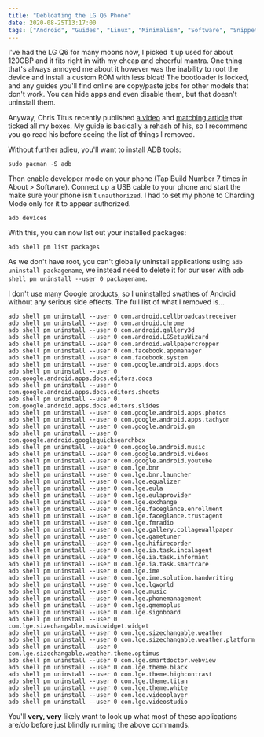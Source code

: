 ```yaml
---
title: "Debloating the LG Q6 Phone"
date: 2020-08-25T13:17:00
tags: ["Android", "Guides", "Linux", "Minimalism", "Software", "Snippets"]
---
```


I've had the LG Q6 for many moons now, I picked it up used for about 120GBP and it fits right in with my cheap and cheerful mantra. One thing that's always annoyed me about it however was the inability to root the device and install a custom ROM with less bloat! The bootloader is locked, and any guides you'll find online are copy/paste jobs for other models that don't work. You can hide apps and even disable them, but that doesn't uninstall them.

Anyway, Chris Titus recently published [a video](https://www.youtube.com/watch?v=k9ErL9L6KIw) and [matching article](https://christitus.com/debloat-android/) that ticked all my boxes. My guide is basically a rehash of his, so I recommend you go read his before seeing the list of things I removed.

Without further adieu, you'll want to install ADB tools:
```
sudo pacman -S adb
```

Then enable developer mode on your phone (Tap Build Number 7 times in About > Software). Connect up a USB cable to your phone and start the make sure your phone isn't `unauthorized`. I had to set my phone to Charding Mode only for it to appear authorized.
```
adb devices
```

With this, you can now list out your installed packages:
```
adb shell pm list packages
```

As we don't have root, you can't globally uninstall applications using `adb uninstall packagename`, we instead need to delete it for our user with `adb shell pm uninstall --user 0 packagename`.

I don't use many Google products, so I uninstalled swathes of Android without any serious side effects. The full list of what I removed is...

```
adb shell pm uninstall --user 0 com.android.cellbroadcastreceiver
adb shell pm uninstall --user 0 com.android.chrome
adb shell pm uninstall --user 0 com.android.gallery3d
adb shell pm uninstall --user 0 com.android.LGSetupWizard
adb shell pm uninstall --user 0 com.android.wallpapercropper
adb shell pm uninstall --user 0 com.facebook.appmanager
adb shell pm uninstall --user 0 com.facebook.system
adb shell pm uninstall --user 0 com.google.android.apps.docs
adb shell pm uninstall --user 0 com.google.android.apps.docs.editors.docs
adb shell pm uninstall --user 0 com.google.android.apps.docs.editors.sheets
adb shell pm uninstall --user 0 com.google.android.apps.docs.editors.slides
adb shell pm uninstall --user 0 com.google.android.apps.photos
adb shell pm uninstall --user 0 com.google.android.apps.tachyon
adb shell pm uninstall --user 0 com.google.android.gm
adb shell pm uninstall --user 0 com.google.android.googlequicksearchbox
adb shell pm uninstall --user 0 com.google.android.music
adb shell pm uninstall --user 0 com.google.android.videos
adb shell pm uninstall --user 0 com.google.android.youtube
adb shell pm uninstall --user 0 com.lge.bnr
adb shell pm uninstall --user 0 com.lge.bnr.launcher
adb shell pm uninstall --user 0 com.lge.equalizer
adb shell pm uninstall --user 0 com.lge.eula
adb shell pm uninstall --user 0 com.lge.eulaprovider
adb shell pm uninstall --user 0 com.lge.exchange
adb shell pm uninstall --user 0 com.lge.faceglance.enrollment
adb shell pm uninstall --user 0 com.lge.faceglance.trustagent
adb shell pm uninstall --user 0 com.lge.fmradio
adb shell pm uninstall --user 0 com.lge.gallery.collagewallpaper
adb shell pm uninstall --user 0 com.lge.gametuner
adb shell pm uninstall --user 0 com.lge.hifirecorder
adb shell pm uninstall --user 0 com.lge.ia.task.incalagent
adb shell pm uninstall --user 0 com.lge.ia.task.informant
adb shell pm uninstall --user 0 com.lge.ia.task.smartcare
adb shell pm uninstall --user 0 com.lge.ime
adb shell pm uninstall --user 0 com.lge.ime.solution.handwriting
adb shell pm uninstall --user 0 com.lge.lgworld
adb shell pm uninstall --user 0 com.lge.music
adb shell pm uninstall --user 0 com.lge.phonemanagement
adb shell pm uninstall --user 0 com.lge.qmemoplus
adb shell pm uninstall --user 0 com.lge.signboard
adb shell pm uninstall --user 0 com.lge.sizechangable.musicwidget.widget
adb shell pm uninstall --user 0 com.lge.sizechangable.weather
adb shell pm uninstall --user 0 com.lge.sizechangable.weather.platform
adb shell pm uninstall --user 0 com.lge.sizechangable.weather.theme.optimus
adb shell pm uninstall --user 0 com.lge.smartdoctor.webview
adb shell pm uninstall --user 0 com.lge.theme.black
adb shell pm uninstall --user 0 com.lge.theme.highcontrast
adb shell pm uninstall --user 0 com.lge.theme.titan
adb shell pm uninstall --user 0 com.lge.theme.white
adb shell pm uninstall --user 0 com.lge.videoplayer
adb shell pm uninstall --user 0 com.lge.videostudio
```

You'll **very, very** likely want to look up what most of these applications are/do before just blindly running the above commands.